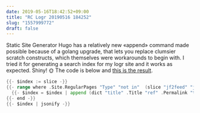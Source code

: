 ```yaml
---
date: 2019-05-16T18:42:52+09:00
title: "RC Logr 20190516 184252"
slug: "1557999772"
draft: false
---
```


Static Site Generator Hugo has a relatively new «append» command made possible because of a golang upgrade, that lets you replace clumsier scratch constructs, which themselves were workarounds to begin with. I tried it for generating a search index for my logr site and it works as expected. Shiny! 🌞 The code is below and [this is the result](https://logr.cogley.info/index.json).

```go
{{- $index := slice -}}
{{- range where .Site.RegularPages "Type" "not in"  (slice "jf2feed" "json") -}}
  {{- $index = $index | append (dict "title" .Title "ref" .Permalink "tags" .Params.tags "content" .Plain) -}}
{{- end -}}
{{- $index | jsonify -}}
```

